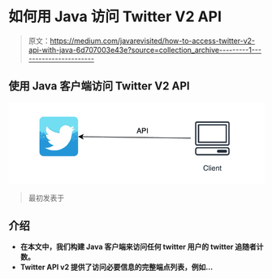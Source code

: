 # 如何用 Java 访问 Twitter V2 API

> 原文：<https://medium.com/javarevisited/how-to-access-twitter-v2-api-with-java-6d707003e43e?source=collection_archive---------1----------------------->

## 使用 Java 客户端访问 Twitter V2 API

![](img/c8fddcc20f0d5ef542d524f04734c96b.png)

> 最初发表于[](https://asyncq.com/how-to-access-twitter-v2-api-with-java)

## **介绍**

*   **在本文中，我们构建 Java 客户端来访问任何 twitter 用户的 twitter 追随者计数。**
*   **Twitter API v2 提供了访问必要信息的完整端点列表，例如…**